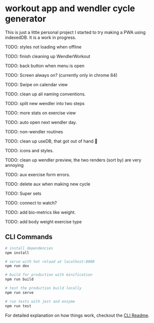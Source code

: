 # workout app and wendler cycle generator

This is just a little personal project I started to try making a PWA using indexedDB. It is a work in progress.

TODO: styles not loading when offline

TODO: finish cleaning up WendlerWorkout

TODO: back button when menu is open

TODO: Screen always on? (currently only in chrome 84)

TODO: Swipe on calendar view

TODO: clean up all naming conventions.

TODO: split new wendler into two steps

TODO: more stats on exercise view

TODO: auto open next wendler day.

TODO: non-wendler routines

TODO: clean up useDB, that got out of hand 😬

TODO: icons and styles.

TODO: clean up wendler preview, the two renders (sort by) are very annoying

TODO: aux exercise form errors.

TODO: delete aux when making new cycle

TODO: Super sets

TODO: connect to watch?

TODO: add bio-metrics like weight.

TODO: add body weight exercise type

## CLI Commands

```bash
# install dependencies
npm install

# serve with hot reload at localhost:8080
npm run dev

# build for production with minification
npm run build

# test the production build locally
npm run serve

# run tests with jest and enzyme
npm run test
```

For detailed explanation on how things work, checkout the [CLI Readme](https://github.com/developit/preact-cli/blob/master/README.md).
